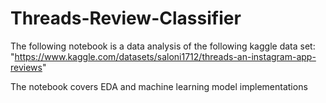 # Threads-Review-Classifier


The following notebook is a data analysis of the following kaggle data set: "https://www.kaggle.com/datasets/saloni1712/threads-an-instagram-app-reviews"

The notebook covers EDA and machine learning model implementations
